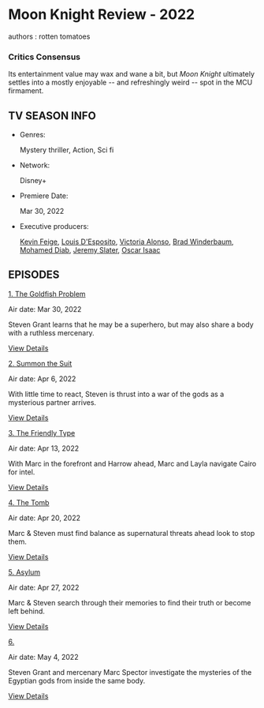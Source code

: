 ﻿# Moon Knight Review - 2022
authors
: rotten tomatoes

### Critics Consensus

Its entertainment value may wax and wane a bit, but  _Moon Knight_  ultimately settles into a mostly enjoyable -- and refreshingly weird -- spot in the MCU firmament.

## TV SEASON INFO

-   Genres:
    
    Mystery thriller, Action, Sci fi
    
-   Network:
    
    Disney+
    
-   Premiere Date:
    
    Mar 30, 2022
    
-   Executive producers:
    
    [Kevin Feige](https://www.rottentomatoes.com/celebrity/kevin_feige),  [Louis D'Esposito](https://www.rottentomatoes.com/celebrity/louis_desposito),  [Victoria Alonso](https://www.rottentomatoes.com/celebrity/victoria-alonso),  [Brad Winderbaum](https://www.rottentomatoes.com/celebrity/brad_winderbaum),  [Mohamed Diab](https://www.rottentomatoes.com/celebrity/mohamed_diab),  [Jeremy Slater](https://www.rottentomatoes.com/celebrity/jeremy_slater),  [Oscar Isaac](https://www.rottentomatoes.com/celebrity/oscar-isaac)

## EPISODES

[1. The Goldfish Problem](https://www.rottentomatoes.com/tv/moon_knight/s01/e01)

Air date: Mar 30, 2022

Steven Grant learns that he may be a superhero, but may also share a body with a ruthless mercenary.

[View Details](https://www.rottentomatoes.com/tv/moon_knight/s01/e01)

[2. Summon the Suit](https://www.rottentomatoes.com/tv/moon_knight/s01/e02)

Air date: Apr 6, 2022

With little time to react, Steven is thrust into a war of the gods as a mysterious partner arrives.

[View Details](https://www.rottentomatoes.com/tv/moon_knight/s01/e02)

[3. The Friendly Type](https://www.rottentomatoes.com/tv/moon_knight/s01/e03)

Air date: Apr 13, 2022

With Marc in the forefront and Harrow ahead, Marc and Layla navigate Cairo for intel.

[View Details](https://www.rottentomatoes.com/tv/moon_knight/s01/e03)

[4. The Tomb](https://www.rottentomatoes.com/tv/moon_knight/s01/e04)

Air date: Apr 20, 2022

Marc & Steven must find balance as supernatural threats ahead look to stop them.

[View Details](https://www.rottentomatoes.com/tv/moon_knight/s01/e04)

[5. Asylum](https://www.rottentomatoes.com/tv/moon_knight/s01/e05)

Air date: Apr 27, 2022

Marc & Steven search through their memories to find their truth or become left behind.

[View Details](https://www.rottentomatoes.com/tv/moon_knight/s01/e05)

[6.](https://www.rottentomatoes.com/tv/moon_knight/s01/e06)

Air date: May 4, 2022

Steven Grant and mercenary Marc Spector investigate the mysteries of the Egyptian gods from inside the same body.

[View Details](https://www.rottentomatoes.com/tv/moon_knight/s01/e06)
